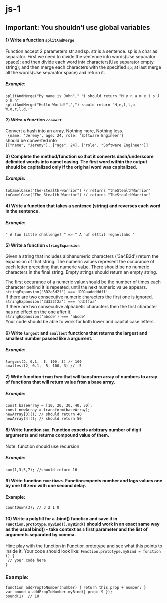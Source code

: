 # js-1
## Important: You shouldn't use global variables
#### 1) Write a function `splitAndMerge`  
Function accept 2 parameters:str and sp. str is a sentence. sp is a char as separator. First we need to divide the sentence into words(Use separator space); and then divide each word into characters(Use separator empty string); and then merge each characters with the specified `sp`; at last merge all the words(Use separator space) and return it.

##### Example: 
`splitAndMerge("My name is John"," ") should return "M y n a m e i s J o h n"`  
`splitAndMerge("Hello World!",",") should return "H,e,l,l,o W,o,r,l,d,!"`
 
#### 2) Write a function `convert`
Convert a hash into an array. Nothing more, Nothing less.  
` {name: 'Jeremy', age: 24, role: 'Software Engineer'}`    
should be converted into  
`[["name", "Jeremy"], ["age", 24], ["role", "Software Engineer"]]
`
#### 3) Complete the method/function so that it converts dash/underscore delimited words into camel casing. The first word within the output should be capitalized only if the original word was capitalized.  
##### Example:
`toCamelCase("the-stealth-warrior") // returns "theStealthWarrior"`  
`toCamelCase("The_Stealth_Warrior") // returns "TheStealthWarrior"`

#### 4) Write a function that takes a sentence (string) and reverses each word in the sentence.
##### Example:
`" A fun little challenge! " => " A nuf elttil !egnellahc "`  

#### 5) Write a function `stringExpansion`  
Given a string that includes alphanumeric characters ('3a4B2d') return the expansion of that string: The numeric values represent the occurance of each letter preceding that numeric value. There should be no numeric characters in the final string. Empty strings should return an empty string.

The first occurance of a numeric value should be the number of times each character behind it is repeated, until the next numeric value appears.  
`stringExpansion('3D2a5d2f') === 'DDDaadddddff'`  
If there are two consecutive numeric characters the first one is ignored.  
`stringExpansion('3d332f2a') === 'dddffaa'`  
If there are two consecutive alphabetic characters then the first character has no effect on the one after it.  
`stringExpansion('abcde') === 'abcde'`  
Your code should be able to work for both lower and capital case letters.  

#### 6) Write `largest` and `smallest` functions that returns the largest and smallest number passed like a argument.

##### Example:
`largest(2, 0.1, -5, 100, 3) // 100`  
`smallest(2, 0.1, -5, 100, 3) // -5`  

#### 7) Write function `transform` that will transform array of numbers to array of functions that will return value from a base array.

##### Example:
`const baseArray = [10, 20, 30, 40, 50];`  
`const newArray = transform(baseArray);`  
`newArray[3](); // should return 40`  
`newArray[4](); // should return 50`  

#### 8) Write function `sum`. Function expects arbitrary number of digit arguments and returns compound value of them.  
Note: function should use recursion

##### Example:
`sum(1,3,5,7); //should return 16`  

#### 9) Write function `countDown`. Function expects number and logs values one by one till zero with one second delay.

#### Example:  
`countDown(3); // 3 2 1 0`   

#### 10) Write a polyfill for a .bind() function and save it in `Function.prototype.myBind()`. `myBind()` should work in an exact same way as the usual bind() - take context as a first parameter and the list of arguments separated by comma.   
Hint: play with the function in Function.prototype and see what this points to inside it.
Your code should look like:
`Function.prototype.myBind = function () { `  
`  // your code here `  
`}`  

### Example:
`function addPropToNumber(number) { return this.prop + number; }`  
`var bound = addPropToNumber.myBind({ prop: 9 });`  
`bound(1)  // 10`  
